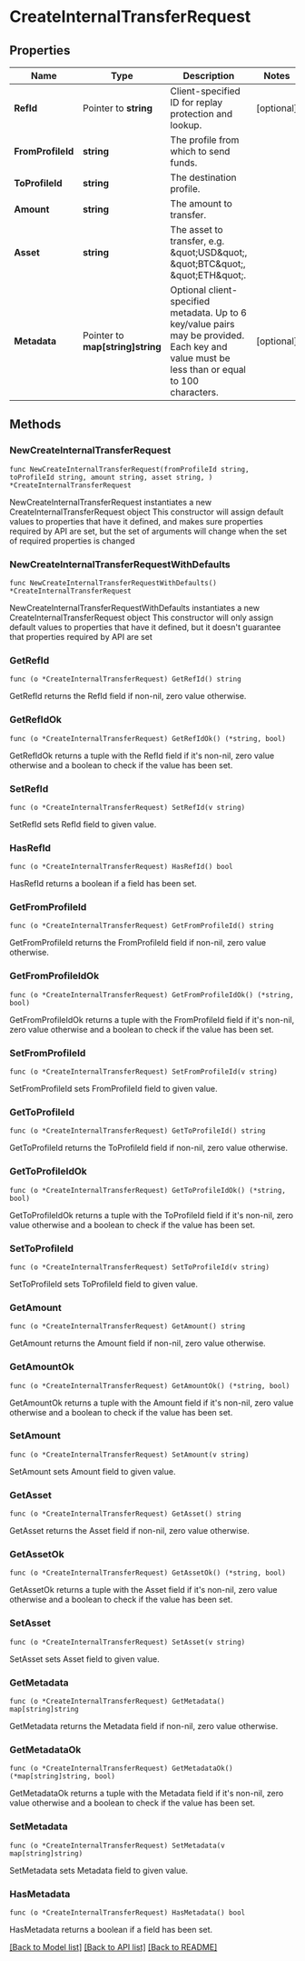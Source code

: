 # CreateInternalTransferRequest

## Properties

Name | Type | Description | Notes
------------ | ------------- | ------------- | -------------
**RefId** | Pointer to **string** | Client-specified ID for replay protection and lookup. | [optional] 
**FromProfileId** | **string** | The profile from which to send funds. | 
**ToProfileId** | **string** | The destination profile. | 
**Amount** | **string** | The amount to transfer. | 
**Asset** | **string** | The asset to transfer, e.g. \&quot;USD\&quot;, \&quot;BTC\&quot;, \&quot;ETH\&quot;. | 
**Metadata** | Pointer to **map[string]string** | Optional client-specified metadata. Up to 6 key/value pairs may be provided. Each key and value must be less than or equal to 100 characters. | [optional] 

## Methods

### NewCreateInternalTransferRequest

`func NewCreateInternalTransferRequest(fromProfileId string, toProfileId string, amount string, asset string, ) *CreateInternalTransferRequest`

NewCreateInternalTransferRequest instantiates a new CreateInternalTransferRequest object
This constructor will assign default values to properties that have it defined,
and makes sure properties required by API are set, but the set of arguments
will change when the set of required properties is changed

### NewCreateInternalTransferRequestWithDefaults

`func NewCreateInternalTransferRequestWithDefaults() *CreateInternalTransferRequest`

NewCreateInternalTransferRequestWithDefaults instantiates a new CreateInternalTransferRequest object
This constructor will only assign default values to properties that have it defined,
but it doesn't guarantee that properties required by API are set

### GetRefId

`func (o *CreateInternalTransferRequest) GetRefId() string`

GetRefId returns the RefId field if non-nil, zero value otherwise.

### GetRefIdOk

`func (o *CreateInternalTransferRequest) GetRefIdOk() (*string, bool)`

GetRefIdOk returns a tuple with the RefId field if it's non-nil, zero value otherwise
and a boolean to check if the value has been set.

### SetRefId

`func (o *CreateInternalTransferRequest) SetRefId(v string)`

SetRefId sets RefId field to given value.

### HasRefId

`func (o *CreateInternalTransferRequest) HasRefId() bool`

HasRefId returns a boolean if a field has been set.

### GetFromProfileId

`func (o *CreateInternalTransferRequest) GetFromProfileId() string`

GetFromProfileId returns the FromProfileId field if non-nil, zero value otherwise.

### GetFromProfileIdOk

`func (o *CreateInternalTransferRequest) GetFromProfileIdOk() (*string, bool)`

GetFromProfileIdOk returns a tuple with the FromProfileId field if it's non-nil, zero value otherwise
and a boolean to check if the value has been set.

### SetFromProfileId

`func (o *CreateInternalTransferRequest) SetFromProfileId(v string)`

SetFromProfileId sets FromProfileId field to given value.


### GetToProfileId

`func (o *CreateInternalTransferRequest) GetToProfileId() string`

GetToProfileId returns the ToProfileId field if non-nil, zero value otherwise.

### GetToProfileIdOk

`func (o *CreateInternalTransferRequest) GetToProfileIdOk() (*string, bool)`

GetToProfileIdOk returns a tuple with the ToProfileId field if it's non-nil, zero value otherwise
and a boolean to check if the value has been set.

### SetToProfileId

`func (o *CreateInternalTransferRequest) SetToProfileId(v string)`

SetToProfileId sets ToProfileId field to given value.


### GetAmount

`func (o *CreateInternalTransferRequest) GetAmount() string`

GetAmount returns the Amount field if non-nil, zero value otherwise.

### GetAmountOk

`func (o *CreateInternalTransferRequest) GetAmountOk() (*string, bool)`

GetAmountOk returns a tuple with the Amount field if it's non-nil, zero value otherwise
and a boolean to check if the value has been set.

### SetAmount

`func (o *CreateInternalTransferRequest) SetAmount(v string)`

SetAmount sets Amount field to given value.


### GetAsset

`func (o *CreateInternalTransferRequest) GetAsset() string`

GetAsset returns the Asset field if non-nil, zero value otherwise.

### GetAssetOk

`func (o *CreateInternalTransferRequest) GetAssetOk() (*string, bool)`

GetAssetOk returns a tuple with the Asset field if it's non-nil, zero value otherwise
and a boolean to check if the value has been set.

### SetAsset

`func (o *CreateInternalTransferRequest) SetAsset(v string)`

SetAsset sets Asset field to given value.


### GetMetadata

`func (o *CreateInternalTransferRequest) GetMetadata() map[string]string`

GetMetadata returns the Metadata field if non-nil, zero value otherwise.

### GetMetadataOk

`func (o *CreateInternalTransferRequest) GetMetadataOk() (*map[string]string, bool)`

GetMetadataOk returns a tuple with the Metadata field if it's non-nil, zero value otherwise
and a boolean to check if the value has been set.

### SetMetadata

`func (o *CreateInternalTransferRequest) SetMetadata(v map[string]string)`

SetMetadata sets Metadata field to given value.

### HasMetadata

`func (o *CreateInternalTransferRequest) HasMetadata() bool`

HasMetadata returns a boolean if a field has been set.


[[Back to Model list]](../README.md#documentation-for-models) [[Back to API list]](../README.md#documentation-for-api-endpoints) [[Back to README]](../README.md)


